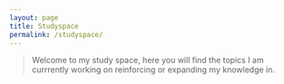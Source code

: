 ```yaml
---
layout: page
title: Studyspace 
permalink: /studyspace/
---
```


> Welcome to my study space, here you will find the topics I am currrently working on reinforcing or expanding my knowledge in.

